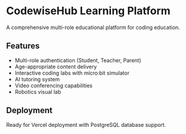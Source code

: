 # CodewiseHub Learning Platform

A comprehensive multi-role educational platform for coding education.

## Features
- Multi-role authentication (Student, Teacher, Parent)
- Age-appropriate content delivery
- Interactive coding labs with micro:bit simulator
- AI tutoring system
- Video conferencing capabilities
- Robotics visual lab

## Deployment
Ready for Vercel deployment with PostgreSQL database support.
